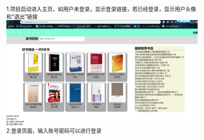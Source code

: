1.项目启动进入主页，如用户未登录，显示登录链接，若已经登录，显示用户头像和“退出”链接
![Image test](https://github.com/miaoting1234/Java-web-dev/blob/master/book-online/1.jpg)
2.登录页面，输入账号密码可以进行登录
